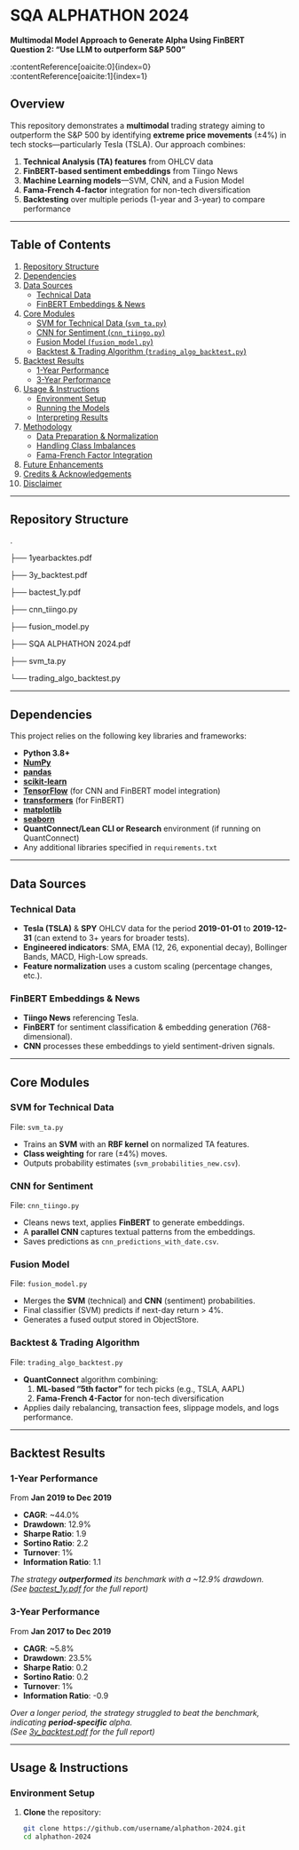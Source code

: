 # SQA ALPHATHON 2024
**Multimodal Model Approach to Generate Alpha Using FinBERT**  
**Question 2: “Use LLM to outperform S&P 500”**

:contentReference[oaicite:0]{index=0}  
:contentReference[oaicite:1]{index=1}  

## Overview
This repository demonstrates a **multimodal** trading strategy aiming to outperform the S&P 500 by identifying **extreme price movements** (±4%) in tech stocks—particularly Tesla (TSLA). Our approach combines:

1. **Technical Analysis (TA) features** from OHLCV data  
2. **FinBERT-based sentiment embeddings** from Tiingo News  
3. **Machine Learning models**—SVM, CNN, and a Fusion Model  
4. **Fama-French 4-factor** integration for non-tech diversification  
5. **Backtesting** over multiple periods (1-year and 3-year) to compare performance

---

## Table of Contents

1. [Repository Structure](#repository-structure)  
2. [Dependencies](#dependencies)  
3. [Data Sources](#data-sources)  
   - [Technical Data](#technical-data)  
   - [FinBERT Embeddings & News](#finbert-embeddings--news)  
4. [Core Modules](#core-modules)  
   - [SVM for Technical Data (`svm_ta.py`)](#svm-for-technical-data)  
   - [CNN for Sentiment (`cnn_tiingo.py`)](#cnn-for-sentiment)  
   - [Fusion Model (`fusion_model.py`)](#fusion-model)  
   - [Backtest & Trading Algorithm (`trading_algo_backtest.py`)](#backtest--trading-algorithm)  
5. [Backtest Results](#backtest-results)  
   - [1-Year Performance](#1-year-performance)  
   - [3-Year Performance](#3-year-performance)  
6. [Usage & Instructions](#usage--instructions)  
   - [Environment Setup](#environment-setup)  
   - [Running the Models](#running-the-models)  
   - [Interpreting Results](#interpreting-results)  
7. [Methodology](#methodology)  
   - [Data Preparation & Normalization](#data-preparation--normalization)  
   - [Handling Class Imbalances](#handling-class-imbalances)  
   - [Fama-French Factor Integration](#fama-french-factor-integration)  
8. [Future Enhancements](#future-enhancements)  
9. [Credits & Acknowledgements](#credits--acknowledgements)  
10. [Disclaimer](#disclaimer)

---

## Repository Structure
.

├── 1yearbacktes.pdf

├── 3y_backtest.pdf

├── bactest_1y.pdf

├── cnn_tiingo.py

├── fusion_model.py

├── SQA ALPHATHON 2024.pdf

├── svm_ta.py

└── trading_algo_backtest.py



---

## Dependencies

This project relies on the following key libraries and frameworks:
- **Python 3.8+**
- **[NumPy](https://pypi.org/project/numpy/)**
- **[pandas](https://pypi.org/project/pandas/)**
- **[scikit-learn](https://pypi.org/project/scikit-learn/)**
- **[TensorFlow](https://pypi.org/project/tensorflow/)** (for CNN and FinBERT model integration)
- **[transformers](https://pypi.org/project/transformers/)** (for FinBERT)
- **[matplotlib](https://pypi.org/project/matplotlib/)**
- **[seaborn](https://pypi.org/project/seaborn/)**
- **QuantConnect/Lean CLI or Research** environment (if running on QuantConnect)
- Any additional libraries specified in `requirements.txt`

---

## Data Sources

### Technical Data
- **Tesla (TSLA)** & **SPY** OHLCV data for the period **2019-01-01** to **2019-12-31** (can extend to 3+ years for broader tests).  
- **Engineered indicators**: SMA, EMA (12, 26, exponential decay), Bollinger Bands, MACD, High-Low spreads.  
- **Feature normalization** uses a custom scaling (percentage changes, etc.).

### FinBERT Embeddings & News
- **Tiingo News** referencing Tesla.  
- **FinBERT** for sentiment classification & embedding generation (768-dimensional).  
- **CNN** processes these embeddings to yield sentiment-driven signals.

---

## Core Modules

### SVM for Technical Data
File: `svm_ta.py`  
- Trains an **SVM** with an **RBF kernel** on normalized TA features.  
- **Class weighting** for rare (±4%) moves.  
- Outputs probability estimates (`svm_probabilities_new.csv`).

### CNN for Sentiment
File: `cnn_tiingo.py`  
- Cleans news text, applies **FinBERT** to generate embeddings.  
- A **parallel CNN** captures textual patterns from the embeddings.  
- Saves predictions as `cnn_predictions_with_date.csv`.

### Fusion Model
File: `fusion_model.py`  
- Merges the **SVM** (technical) and **CNN** (sentiment) probabilities.  
- Final classifier (SVM) predicts if next-day return > 4%.  
- Generates a fused output stored in ObjectStore.

### Backtest & Trading Algorithm
File: `trading_algo_backtest.py`  
- **QuantConnect** algorithm combining:  
  1. **ML-based “5th factor”** for tech picks (e.g., TSLA, AAPL)  
  2. **Fama-French 4-Factor** for non-tech diversification  
- Applies daily rebalancing, transaction fees, slippage models, and logs performance.

---

## Backtest Results

### 1-Year Performance
From **Jan 2019 to Dec 2019**  
- **CAGR**: ~44.0%  
- **Drawdown**: 12.9%  
- **Sharpe Ratio**: 1.9  
- **Sortino Ratio**: 2.2  
- **Turnover**: 1%  
- **Information Ratio**: 1.1  

*The strategy **outperformed** its benchmark with a ~12.9% drawdown.*  
*(See [bactest_1y.pdf](./backtests/bactest_1y.pdf) for the full report)*

### 3-Year Performance
From **Jan 2017 to Dec 2019**  
- **CAGR**: ~5.8%  
- **Drawdown**: 23.5%  
- **Sharpe Ratio**: 0.2  
- **Sortino Ratio**: 0.2  
- **Turnover**: 1%  
- **Information Ratio**: -0.9  

*Over a longer period, the strategy struggled to beat the benchmark, indicating **period-specific** alpha.*  
*(See [3y_backtest.pdf](./backtests/3y_backtest.pdf) for the full report)*

---

## Usage & Instructions

### Environment Setup

1. **Clone** the repository:
   ```bash
   git clone https://github.com/username/alphathon-2024.git
   cd alphathon-2024
